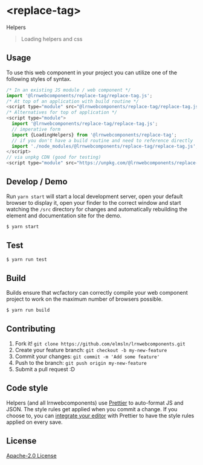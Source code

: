 # &lt;replace-tag&gt;

Helpers
> Loading helpers and css

## Usage
To use this web component in your project you can utilize one of the following styles of syntax.

```js
/* In an existing JS module / web component */
import '@lrnwebcomponents/replace-tag/replace-tag.js';
/* At top of an application with build routine */
<script type="module" src="@lrnwebcomponents/replace-tag/replace-tag.js"></script>
/* Alternatives for top of application */
<script type="module">
  import '@lrnwebcomponents/replace-tag/replace-tag.js';
  // imperative form
  import {LoadingHelpers} from '@lrnwebcomponents/replace-tag';
  // if you don't have a build routine and need to reference directly
  import './node_modules/@lrnwebcomponents/replace-tag/replace-tag.js';
</script>
// via unpkg CDN (good for testing)
<script type="module" src="https://unpkg.com/@lrnwebcomponents/replace-tag/replace-tag.js"></script>
```

## Develop / Demo
Run `yarn start` will start a local development server, open your default browser to display it, open your finder to the correct window and start watching the `/src` directory for changes and automatically rebuilding the element and documentation site for the demo.
```bash
$ yarn start
```

## Test

```bash
$ yarn run test
```

## Build
Builds ensure that wcfactory can correctly compile your web component project to
work on the maximum number of browsers possible.
```bash
$ yarn run build
```

## Contributing

1. Fork it! `git clone https://github.com/elmsln/lrnwebcomponents.git`
2. Create your feature branch: `git checkout -b my-new-feature`
3. Commit your changes: `git commit -m 'Add some feature'`
4. Push to the branch: `git push origin my-new-feature`
5. Submit a pull request :D

## Code style

Helpers (and all lrnwebcomponents) use [Prettier][prettier] to auto-format JS and JSON.  The style rules get applied when you commit a change.  If you choose to, you can [integrate your editor][prettier-ed] with Prettier to have the style rules applied on every save.

[prettier]: https://github.com/prettier/prettier/
[prettier-ed]: https://github.com/prettier/prettier/#editor-integration
[polyserve]: https://github.com/Polymer/polyserve
[web-component-tester]: https://github.com/Polymer/web-component-tester

## License
[Apache-2.0 License](http://opensource.org/licenses/Apache-2.0)